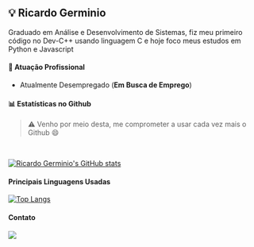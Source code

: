##  :bulb: Ricardo Germinio

Graduado em Análise e Desenvolvimento de Sistemas, fiz meu primeiro código no Dev-C++ usando linguagem C e hoje foco meus estudos em Python e Javascript

#### :office: Atuação Profissional

* Atualmente Desempregado (**Em Busca de Emprego**)

#### :bar_chart: Estatísticas no Github

> :warning: Venho por meio desta, me comprometer a usar cada vez mais o Github :smile:

<br>

[![Ricardo Germinio's GitHub stats](https://github-readme-stats.vercel.app/api?username=ricardogerminio&theme=great-gatsby&show_icons=true&layout=compact)](https://github.com/ricardogerminio/github-readme-stats)

#### Principais Linguagens Usadas

[![Top Langs](https://github-readme-stats.vercel.app/api/top-langs/?username=ricardogerminio&layout=compact&theme=great-gatsby)](https://github.com/ricardogerminio/github-readme-stats)

#### Contato

<div>
<a href="https://www.linkedin.com/in/ricardogerminio" target="_blank"><img loading="lazy" src="https://img.shields.io/badge/-LinkedIn-%230077B5?style=for-the-badge&logo=linkedin&logoColor=white" target="_blank"></a>   
</div>
